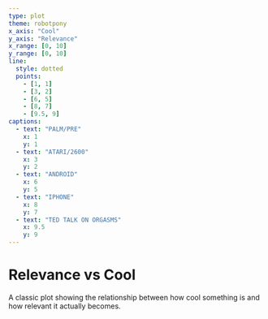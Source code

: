 ```yaml
---
type: plot
theme: robotpony
x_axis: "Cool"
y_axis: "Relevance"
x_range: [0, 10]
y_range: [0, 10]
line:
  style: dotted
  points:
    - [1, 1]
    - [3, 2]
    - [6, 5]
    - [8, 7]
    - [9.5, 9]
captions:
  - text: "PALM/PRE"
    x: 1
    y: 1
  - text: "ATARI/2600"
    x: 3
    y: 2
  - text: "ANDROID"
    x: 6
    y: 5
  - text: "IPHONE"
    x: 8
    y: 7
  - text: "TED TALK ON ORGASMS"
    x: 9.5
    y: 9
---
```


# Relevance vs Cool

A classic plot showing the relationship between how cool something is and how relevant it actually becomes.